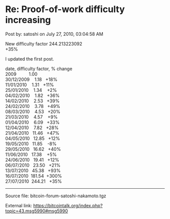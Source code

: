 # Re: Proof-of-work difficulty increasing

Post by: satoshi on July 27, 2010, 03:04:58 AM

New difficulty factor 244.213223092<br>
+35%

I updated the first post.

date, difficulty factor, % change<br>
2009 &nbsp;&nbsp;&nbsp;&nbsp;&nbsp;&nbsp;&nbsp;&nbsp;&nbsp;1.00<br>
30/12/2009 &nbsp;&nbsp;&nbsp;1.18 &nbsp;&nbsp;+18%<br>
11/01/2010 &nbsp;&nbsp;&nbsp;1.31 &nbsp;&nbsp;+11%<br>
25/01/2010 &nbsp;&nbsp;&nbsp;1.34 &nbsp;&nbsp;&nbsp;+2%<br>
04/02/2010 &nbsp;&nbsp;&nbsp;1.82 &nbsp;&nbsp;+36%<br>
14/02/2010 &nbsp;&nbsp;&nbsp;2.53 &nbsp;&nbsp;+39%<br>
24/02/2010 &nbsp;&nbsp;&nbsp;3.78 &nbsp;&nbsp;+49%<br>
08/03/2010 &nbsp;&nbsp;&nbsp;4.53 &nbsp;&nbsp;+20%<br>
21/03/2010 &nbsp;&nbsp;&nbsp;4.57 &nbsp;&nbsp;&nbsp;+9%<br>
01/04/2010 &nbsp;&nbsp;&nbsp;6.09 &nbsp;&nbsp;+33%<br>
12/04/2010 &nbsp;&nbsp;&nbsp;7.82 &nbsp;&nbsp;+28%<br>
21/04/2010 &nbsp;&nbsp;11.46 &nbsp;&nbsp;+47%<br>
04/05/2010 &nbsp;&nbsp;12.85 &nbsp;&nbsp;+12%<br>
19/05/2010 &nbsp;&nbsp;11.85&nbsp; &nbsp;&nbsp;-8%<br>
29/05/2010 &nbsp;&nbsp;16.62 &nbsp;&nbsp;+40%<br>
11/06/2010 &nbsp;&nbsp;17.38 &nbsp;&nbsp;&nbsp;+5%<br>
24/06/2010 &nbsp;&nbsp;19.41 &nbsp;&nbsp;+12%<br>
06/07/2010 &nbsp;&nbsp;23.50 &nbsp;&nbsp;+21%<br>
13/07/2010 &nbsp;&nbsp;45.38 &nbsp;&nbsp;+93%<br>
16/07/2010 &nbsp;181.54 &nbsp;+300%<br>
27/07/2010 &nbsp;244.21 &nbsp;&nbsp;+35%<br>

---

Source file: bitcoin-forum-satoshi-nakamoto.tgz

External link: https://bitcointalk.org/index.php?topic=43.msg5990#msg5990
